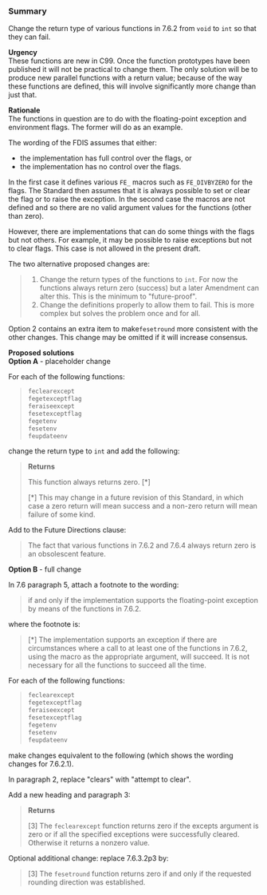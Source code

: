 ### Summary

Change the return type of various functions in 7.6.2 from `void` to `int` so
that they can fail.

**Urgency**  
These functions are new in C99. Once the function prototypes have been published
it will not be practical to change them. The only solution will be to produce
new parallel functions with a return value; because of the way these functions
are defined, this will involve significantly more change than just that.

**Rationale**  
The functions in question are to do with the floating-point exception and
environment flags. The former will do as an example.

The wording of the FDIS assumes that either:

* the implementation has full control over the flags, or
* the implementation has no control over the flags.

In the first case it defines various `FE_` macros such as `FE_DIVBYZERO` for the
flags. The Standard then assumes that it is always possible to set or clear the
flag or to raise the exception. In the second case the macros are not defined
and so there are no valid argument values for the functions (other than zero).

However, there are implementations that can do some things with the flags but
not others. For example, it may be possible to raise exceptions but not to clear
flags. This case is not allowed in the present draft.

The two alternative proposed changes are:

> 1. Change the return types of the functions to `int`. For now the functions always return zero (success) but a later Amendment can alter this. This is the minimum to "future-proof".
> 2. Change the definitions properly to allow them to fail. This is more complex but solves the problem once and for all.

Option 2 contains an extra item to make`fesetround` more consistent with the
other changes. This change may be omitted if it will increase consensus.

**Proposed solutions  
Option A** \- placeholder change

For each of the following functions:

> ```c
> feclearexcept
> fegetexceptflag
> feraiseexcept
> fesetexceptflag
> fegetenv
> fesetenv
> feupdateenv
> ```

change the return type to `int` and add the following:

> **Returns**
>
> This function always returns zero. \[\*\]
>
> \[\*\] This may change in a future revision of this Standard, in which case a
> zero return will mean success and a non-zero return will mean failure of some
> kind.

Add to the Future Directions clause:

> The fact that various functions in 7.6.2 and 7.6.4 always return zero is an
> obsolescent feature.

**Option B** \- full change

In 7.6 paragraph 5, attach a footnote to the wording:

> if and only if the implementation supports the floating-point exception by means
> of the functions in 7.6.2.

where the footnote is:

> \[\*\] The implementation supports an exception if there are circumstances where
> a call to at least one of the functions in 7.6.2, using the macro as the
> appropriate argument, will succeed. It is not necessary for all the functions to
> succeed all the time.

For each of the following functions:

> ```c
> feclearexcept
> fegetexceptflag
> feraiseexcept
> fesetexceptflag
> fegetenv
> fesetenv
> feupdateenv
> ```

make changes equivalent to the following (which shows the wording changes for
7.6.2.1).

In paragraph 2, replace "clears" with "attempt to clear".

Add a new heading and paragraph 3:

> **Returns**
>
> \[3\] The `feclearexcept` function returns zero if the excepts argument is zero
> or if all the specified exceptions were successfully cleared. Otherwise it
> returns a nonzero value.

Optional additional change: replace 7.6.3.2p3 by:

> \[3\] The `fesetround` function returns zero if and only if the requested
> rounding direction was established.
